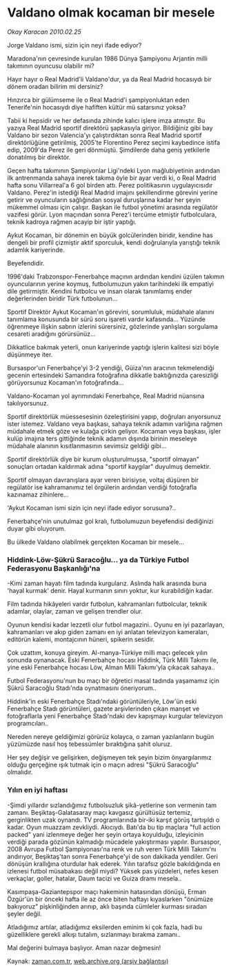# Valdano olmak kocaman bir mesele

*Okay Karacan 2010.02.25*

<tr><td class="metin" colspan="2" style="padding-top: 20px; padding-left: 5px; ">Jorge Valdano ismi, sizin için neyi ifade ediyor?</td></tr><tr><td class="metin" colspan="2" style="padding-top: 20px; padding-left: 5px; "><p>Maradona'nın çevresinde kurulan 1986 Dünya Şampiyonu Arjantin milli takımının oyuncusu olabilir mi?
<p>Hayır hayır o Real Madrid'li Valdano'dur, ya da Real Madrid hocasıydı bir dönem oradan bilirim mi dersiniz?
<p>Hınzırca bir gülümseme ile o Real Madrid'i şampiyonluktan eden Tenerife'nin hocasıydı diye hafiften kültür mü satarsınız yoksa?
<p>Tabii ki hepsidir ve her defasında zihinde kalıcı işlere imza atmıştır. Bu yazıya Real Madrid sportif direktörü şapkasıyla giriyor. Bildiğiniz gibi bay Valdano bir sezon Valencia'yı çalıştırdıktan sonra Real Madrid sportif direktörlüğüne getirilmiş, 2005'te Florentino Perez seçimi kaybedince istifa edip, 2009'da Perez ile geri dönmüştü. Şimdilerde daha geniş yetkilerle donatılmış bir direktör.
<p>Geçen hafta takımının Şampiyonlar Ligi'ndeki Lyon mağlubiyetinin ardından ilk antrenmanda sahaya inerek takıma öyle bir ayar verdi ki, o Real Madrid hafta sonu Villarreal'a 6 gol birden attı. Perez politikasının uygulayıcısıdır Valdano. Perez'in istediği Real Madrid imajını şekillendirme görevini yerine getirir ve oyuncuların sağlığından sosyal duruşlarına kadar her şeyin mükemmel olması için çalışır. Başkan ile futbol yönetimi arasında regülatör vazifesi görür. Lyon maçından sonra Perez'i tercüme etmiştir futbolculara, teknik kadroya rağmen acayip bir iştir yaptığı.
<p>Aykut Kocaman, bir dönemin en büyük golcülerinden biridir, kendine has dengeli bir profil çizmiştir aktif sporculuk, kendi doğrularıyla yarıştığı teknik adamlık kariyerinde.
<p>Beyefendidir.
<p>1996'daki Trabzonspor-Fenerbahçe maçının ardından kendini üzülen takımın oyuncularının yerine koymuş, futbolumuzun yakın tarihindeki ilk empatiyi dile getirmiştir. Kendini futbolcu ve insan olarak tanımlamış ender değerlerinden biridir Türk futbolunun...
<p>Sportif Direktör Aykut Kocaman'ın görevini, sorumluluk, müdahale alanını tanımlama konusunda bir sürü soru işareti vardır kafasında... Yüzünde öğrenmeye ilişkin sabrın izlerini sürersiniz, gözlerinde yanlışları sorgulama cesareti aradığını görürsünüz...
<p>Dikkatlice bakmak yeterli, onun kariyerinde yaptığı işlerin kalitesi sizi böyle düşünmeye iter.
<p>Bursaspor'un Fenerbahçe'yi 3-2 yendiği, Güiza'nın aracının tekmelendiği gecenin ertesindeki Samandıra fotoğrafına dikkatle baktığınızda çaresizliği görüyorsunuz Kocaman'ın fotoğrafında...
<p>Valdano-Kocaman yol ayrımındaki Fenerbahçe, Real Madrid nüansına takılıyorsunuz.
<p>Sportif direktörlük müessesesinin özeleştirisini yapıp, doğruları arıyorsunuz ister istemez. Valdano veya başkası, sahaya teknik adamın varlığına rağmen müdahale etmek göze ve kulağa çirkin geliyor. Kocaman veya başkası, işler kulüp imajına ters gittiğinde teknik adamın dışında birinin meseleye müdahale alanının kısıtlanmasının sevimsiz geldiği gibi...
<p>Sportif direktörlük diye bir kurum oluşturulmuşsa, "sportif olmayan" sonuçları ortadan kaldırmak adına "sportif kaygılar" duyulmuş demektir.
<p>Sportif olmayan davranışlara ayar veren birisiyse, voltaj düşüren bir regülatör ise kahramanımız tel örgülerin ardından verdiği fotoğrafla kazınamaz zihinlere...
<p>'Aykut Kocaman ismi sizin için neyi ifade ediyor sorusuna?..
<p>Fenerbahçe'nin unutulmaz gol kralı, futbolumuzun beyefendisi dediğinizi duyar gibi oluyorum.
<p>Bu ülkede Valdano olabilmek gerçekten Kocaman bir mesele... 
<p><h3>Hiddink-Löw-Şükrü Saracoğlu... ya da Türkiye Futbol Federasyonu Başkanlığı'na</h3>
<p>-Kimi zaman hayatı film tadında kurgularız. Aslında halk arasında buna 'hayal kurmak' denir. Hayal kurmanın sınırı yoktur, kur kurabildiğin kadar.
<p>Film tadında hikâyeleri vardır futbolun, kahramanları futbolcular, teknik adamlar, olaylar, zaman ve gelişen trendler olur.
<p>Oyunun kendisi kadar lezzetli olur futbol magazini.. Oyunu en iyi pazarlayan, kahramanları ve akıp giden zamanı en iyi anlatan televizyon kameraları, editörün kalemi, montajcının hüneri, spikerin sesidir.
<p>Çok uzattım, konuya gireyim. Al-manya-Türkiye milli maçı gelecek yılın sonunda oynanacak. Eski Fenerbahçe hocası Hiddink, Türk Milli Takımı ile, yine eski Fenerbahçe hocası Löw, Alman Milli Takımı'yla çıkacak sahaya..
<p>Futbol Federasyonu'nun bu maçı bir öğretici masal tadında yaşamamız için Şükrü Saracoğlu Stadı'nda oynatmasını öneriyorum..
<p>Hiddink'in eski Fenerbahçe Stadı'ndaki görüntüleriyle, Löw'ün eski Fenerbahçe Stadı görüntüleri, gazete arşivlerinden çıkan manşet ve fotoğraflarla yeni Fenerbahçe Stadı'ndaki dev kapışmayı kurgular televizyon programcıları..
<p>Nereden nereye geldiğimizi görürüz kolayca, o zaman yazılanların bugün yüzümüzde nasıl hoş tebessümler bıraktığına şahit oluruz.
<p>Her şey değişir ve gelişirken, değişmeyen tek şeyin bizim önyargılarımız olduğu gerçeğine ışık tutmak için o maçın adresi "Şükrü Saracoğlu" olmalıdır.
<p><h3>Yılın en iyi haftası</h3>
<p>-Şimdi yıllardır sızlandığımız futbolsuzluk şikâ-yetlerine son vermenin tam zamanı. Beşiktaş-Galatasaray maçı kavgasız gürültüsüz tertemiz, gerginlikten uzak oynandı. TV programlarında bir-iki karşıt görüş tartışıldı o kadar. Oyun muazzam zevkliydi. Akıcıydı. Batı'da bu tip maçlara "full action packed" yani izlenmeye değer her şeyin ortaya koyulduğu, izleyicinin verdiği parada gözünün kalmadığı mücadele yakıştırması yapılır. Bursaspor, 2008 Avrupa Futbol Şampiyonası'na renk ve ruh veren Türk Milli Takımı'nı andırıyor, Beşiktaş'tan sonra Fenerbahçe'yi de son dakikada yendiler. Geri dönüşün krallığına oturdular hak ederek. Yılın tarafsız gözle bakıldığında en izlenesi futbol müsabakası değil miydi? Yüksek pas yüzdeleri, nefes kesen verkaçlar, goller, hatalar, Daum tacizi ve Guiza dramı mesela..
<p>Kasımpaşa-Gaziantepspor maçı hakeminin hatasından dönüşü, Erman Özgür'ün bir önceki hafta ile az önce biten haftayı kıyaslarken "önümüze bakıyoruz" pişkinliğinden arınıp, aklı başında cümleler kurması sıradan şeyler değil.
<p>Atladığımız artılar, atladığımız eksilerden eminim ki çok fazla, hadi bu güzelliklere gerekli alkışı tutalım, sızlanmayı bırakma zamanı..
<p>Mal değerini bulmaya başlıyor. Aman nazar değmesin! <br/></p></p></p></p></p></p></p></p></p></p></p></p></p></p></p></p></p></p></p></p></p></p></p></p></p></p></p></p></p></p></p></p></td></tr>

Kaynak: [zaman.com.tr](http://zaman.com.tr/yazar.do?yazino=955354), [web.archive.org (arşiv bağlantısı)](http://web.archive.org/web/20100304032850/http://www.zaman.com.tr:80/yazar.do?yazino=955354)
